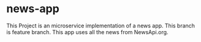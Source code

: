 # news-app
This Project is an microservice implementation of a news app. This branch is feature branch.
This app uses all the news from NewsApi.org.
